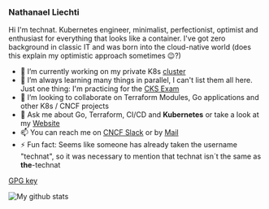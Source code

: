 ### Nathanael Liechti

Hi I'm technat. Kubernetes engineer, minimalist, perfectionist, optimist and enthusiast for everything that looks like a container. I've got zero background in classic IT and was born into the cloud-native world (does this explain my optimistic approach sometimes 😉?)

- 🔭 I’m currently working on my private K8s [cluster](https://github.com/alleaffengaffen/banana)
- 🌱 I’m always learning many things in parallel, I can't list them all here. Just one thing: I'm practicing for the [CKS Exam](https://github.com/alleaffengaffen/cks_training)
- 💞️ I’m looking to collaborate on Terraform Modules, Go applications and other K8s / CNCF projects
- 💬 Ask me about Go, Terraform, CI/CD and **Kubernetes** or take a look at my [Website](https://technat.ch)
- 📫 You can reach me on [CNCF Slack](https://cloud-native.slack.com) or by [Mail](mailto:technat@technat.ch)
- ⚡ Fun fact: Seems like someone has already taken the username "technat", so it was necessary to mention that technat isn´t the same as **the**-technat

[GPG key](https://keys.openpgp.org/vks/v1/by-fingerprint/DC199950E4517F14CBB68A8D22391B207DAD6969)

![My github stats](https://github-readme-stats.vercel.app/api?username=the-technat&show_icons=true)
